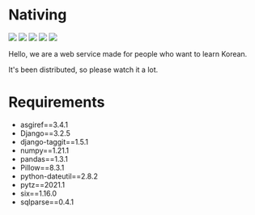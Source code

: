 Nativing
=======================

 <div class="stack">
   <a href="#"><img src="https://img.shields.io/badge/JavaScript-F7DF1E?style=flat&logo=JavaScript&logoColor=black"/></a>
  <a href="#"><img src="https://img.shields.io/badge/CSS-1572B6?style=flat&logo=CSS3&logoColor=white"/></a>
  <a href="#"><img src="https://img.shields.io/badge/Html-61DAFB?style=flat&logo=Html&logoColor=white"/></a>
  <a href="#"><img src="https://img.shields.io/badge/Django-339933?style=flat&logo=Django&logoColor=white"/></a>
  <a href="#"><img src="https://img.shields.io/badge/Python-3766AB?style=flat&logo=Python&logoColor=white"/></a>
   </div>

Hello, we are a web service made for people who want to learn Korean.

It's been distributed, so please watch it a lot.


Requirements
============

* asgiref==3.4.1
* Django==3.2.5
* django-taggit==1.5.1
* numpy==1.21.1
* pandas==1.3.1
* Pillow==8.3.1
* python-dateutil==2.8.2
* pytz==2021.1
* six==1.16.0
* sqlparse==0.4.1

